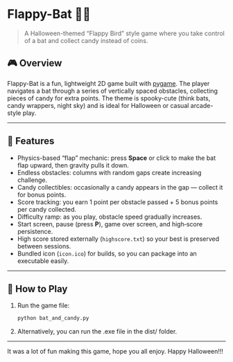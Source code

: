 # Flappy-Bat 🦇🍬  
> A Halloween-themed “Flappy Bird” style game where you take control of a bat and collect candy instead of coins.

## 🎮 Overview  
Flappy-Bat is a fun, lightweight 2D game built with [pygame](https://www.pygame.org). The player navigates a bat through a series of vertically spaced obstacles, collecting pieces of candy for extra points. The theme is spooky-cute (think bats, candy wrappers, night sky) and is ideal for Halloween or casual arcade-style play.

---

## 🚀 Features  
- Physics-based “flap” mechanic: press **Space** or click to make the bat flap upward, then gravity pulls it down.  
- Endless obstacles: columns with random gaps create increasing challenge.  
- Candy collectibles: occasionally a candy appears in the gap — collect it for bonus points.  
- Score tracking: you earn 1 point per obstacle passed + 5 bonus points per candy collected.  
- Difficulty ramp: as you play, obstacle speed gradually increases.  
- Start screen, pause (press **P**), game over screen, and high‐score persistence.  
- High score stored externally (`highscore.txt`) so your best is preserved between sessions.  
- Bundled icon (`icon.ico`) for builds, so you can package into an executable easily.

---

## 🧩 How to Play  
1. Run the game file:  
   ```bash
   python bat_and_candy.py
2. Alternatively, you can run the .exe file in the dist/ folder.

---

It was a lot of fun making this game, hope you all enjoy. Happy Halloween!!!
